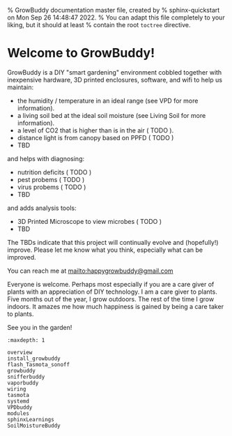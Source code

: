 % GrowBuddy documentation master file, created by
% sphinx-quickstart on Mon Sep 26 14:48:47 2022.
% You can adapt this file completely to your liking, but it should at least
% contain the root `toctree` directive.

# Welcome to GrowBuddy!

GrowBuddy is a DIY "smart gardening" environment cobbled together with inexpensive hardware, 3D printed enclosures, software, and wifi to help us maintain:

- the humidity / temperature in an ideal range (see VPD for more information).
- a living soil bed at the ideal soil moisture (see Living Soil for more information).
- a level of CO2 that is higher than is in the air ( TODO ).
- distance light is from canopy based on PPFD ( TODO )
- TBD

and helps with diagnosing:

- nutrition deficits ( TODO )
- pest probems ( TODO )
- virus probems ( TODO )
- TBD

and adds analysis tools:
- 3D Printed Microscope to view microbes ( TODO )
- TBD

The TBDs indicate that this project will continually evolve and (hopefully!) improve.  Please let me know what you think, especially what can be improved.

You can reach me at <mailto:happygrowbuddy@gmail.com>

Everyone is welcome. Perhaps most especially if you are a care giver of plants with an appreciation of DIY technology.  I am a care giver to plants.  Five months out of the year, I grow outdoors.  The rest of the time I grow indoors.  It amazes me how much happiness
is gained by being a care taker to plants.

See you in the garden!

```{toctree}
:maxdepth: 1

overview
install_growbuddy
flash_Tasmota_sonoff
growbuddy
snifferbuddy
vaporbuddy
wiring
tasmota
systemd
VPDbuddy
modules
sphinxLearnings
SoilMoistureBuddy
```
